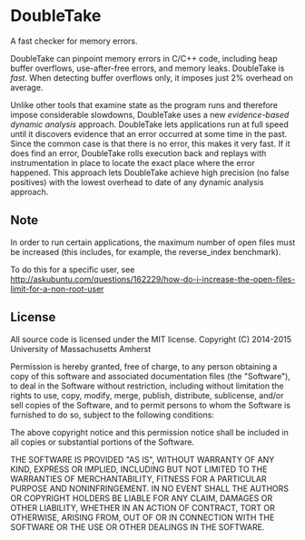 # DoubleTake

A fast checker for memory errors.

DoubleTake can pinpoint memory errors in C/C++ code, including heap
buffer overflows, use-after-free errors, and memory leaks. DoubleTake
is *fast*. When detecting buffer overflows only, it imposes just 2%
overhead on average.

Unlike other tools that examine state as the program runs and
therefore impose considerable slowdowns, DoubleTake uses a new
*evidence-based dynamic analysis* approach. DoubleTake lets
applications run at full speed until it discovers evidence that an
error occurred at some time in the past. Since the common case is that
there is no error, this makes it very fast. If it does find an error,
DoubleTake rolls execution back and replays with instrumentation in
place to locate the exact place where the error happened. This
approach lets DoubleTake achieve high precision (no false positives)
with the lowest overhead to date of any dynamic analysis approach.

## Note

In order to run certain applications, the maximum number of open files must be increased
(this includes, for example, the reverse_index benchmark).

To do this for a specific user, see
http://askubuntu.com/questions/162229/how-do-i-increase-the-open-files-limit-for-a-non-root-user

## License

All source code is licensed under the MIT license.
Copyright (C) 2014-2015 University of Massachusetts Amherst

Permission is hereby granted, free of charge, to any person obtaining a copy
of this software and associated documentation files (the "Software"), to deal
in the Software without restriction, including without limitation the rights
to use, copy, modify, merge, publish, distribute, sublicense, and/or sell
copies of the Software, and to permit persons to whom the Software is
furnished to do so, subject to the following conditions:

The above copyright notice and this permission notice shall be included in
all copies or substantial portions of the Software.

THE SOFTWARE IS PROVIDED "AS IS", WITHOUT WARRANTY OF ANY KIND, EXPRESS OR
IMPLIED, INCLUDING BUT NOT LIMITED TO THE WARRANTIES OF MERCHANTABILITY,
FITNESS FOR A PARTICULAR PURPOSE AND NONINFRINGEMENT. IN NO EVENT SHALL THE
AUTHORS OR COPYRIGHT HOLDERS BE LIABLE FOR ANY CLAIM, DAMAGES OR OTHER
LIABILITY, WHETHER IN AN ACTION OF CONTRACT, TORT OR OTHERWISE, ARISING FROM,
OUT OF OR IN CONNECTION WITH THE SOFTWARE OR THE USE OR OTHER DEALINGS IN
THE SOFTWARE.

